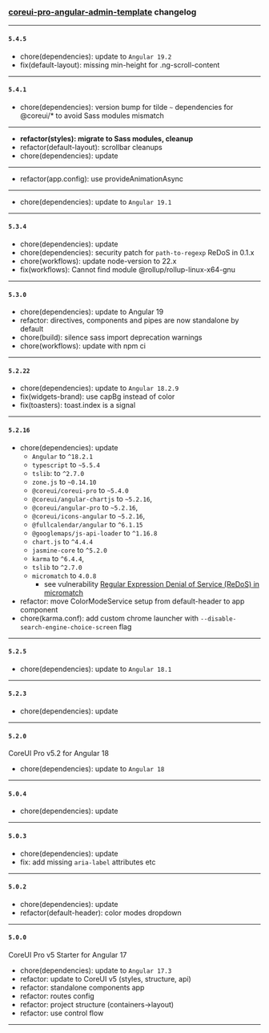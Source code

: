 ### [coreui-pro-angular-admin-template](https://coreui.io/angular/) changelog

---

#### `5.4.5`

- chore(dependencies): update to `Angular 19.2`
- fix(default-layout): missing min-height for .ng-scroll-content

---

#### `5.4.1`

- chore(dependencies): version bump for tilde `~` dependencies for @coreui/* to avoid Sass modules mismatch

---

- **refactor(styles): migrate to Sass modules, cleanup**
- refactor(default-layout): scrollbar cleanups
- chore(dependencies): update

---

- refactor(app.config): use provideAnimationAsync

---

- chore(dependencies): update to `Angular 19.1`

---

#### `5.3.4`

- chore(dependencies): update
- chore(dependencies): security patch for `path-to-regexp` ReDoS in 0.1.x
- chore(workflows): update node-version to 22.x
- fix(workflows): Cannot find module @rollup/rollup-linux-x64-gnu

---

#### `5.3.0`
 
- chore(dependencies): update to Angular 19
- refactor: directives, components and pipes are now standalone by default
- chore(build): silence sass import deprecation warnings
- chore(workflows): update with npm ci

---

#### `5.2.22`

- chore(dependencies): update to `Angular 18.2.9`
- fix(widgets-brand): use capBg instead of color
- fix(toasters): toast.index is a signal

---

#### `5.2.16`

- chore(dependencies): update
  - `Angular` to `^18.2.1`
  - `typescript` to `~5.5.4`
  - `tslib`: to `^2.7.0`
  - `zone.js` to `~0.14.10`
  - `@coreui/coreui-pro` to `~5.4.0`
  - `@coreui/angular-chartjs` to `~5.2.16`,
  - `@coreui/angular-pro` to `~5.2.16`,
  - `@coreui/icons-angular` to `~5.2.16`,
  - `@fullcalendar/angular` to `^6.1.15`
  - `@googlemaps/js-api-loader` to `^1.16.8`
  - `chart.js` to `^4.4.4`
  - `jasmine-core` to `^5.2.0`
  - `karma` to `^6.4.4`,
  - `tslib` to `^2.7.0`
  - `micromatch` to `4.0.8`
    - see vulnerability [Regular Expression Denial of Service (ReDoS) in micromatch](https://github.com/advisories/GHSA-952p-6rrq-rcjv)
- refactor: move ColorModeService setup from default-header to app component
- chore(karma.conf): add custom chrome launcher with `--disable-search-engine-choice-screen` flag

---

#### `5.2.5`

- chore(dependencies): update to `Angular 18.1`

---

#### `5.2.3`

- chore(dependencies): update

---

#### `5.2.0`

CoreUI Pro v5.2 for Angular 18

- chore(dependencies): update to `Angular 18`

---

#### `5.0.4`

- chore(dependencies): update

---

#### `5.0.3`

- chore(dependencies): update
- fix: add missing `aria-label` attributes etc

---

#### `5.0.2`

- chore(dependencies): update
- refactor(default-header): color modes dropdown

---

#### `5.0.0`

CoreUI Pro v5 Starter for Angular 17

- chore(dependencies): update to `Angular 17.3`
- refactor: update to CoreUI v5 (styles, structure, api)
- refactor: standalone components app
- refactor: routes config
- refactor: project structure (containers->layout)
- refactor: use control flow

---
